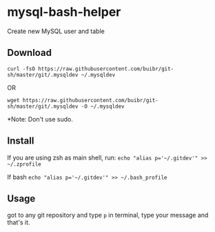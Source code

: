 # mysql-bash-helper

Create new MySQL user and table 

Download
---
```
curl -fsO https://raw.githubusercontent.com/buibr/git-sh/master/git/.mysqldev ~/.mysqldev
```
OR
```
wget https://raw.githubusercontent.com/buibr/git-sh/master/git/.mysqldev -O ~/.mysqldev
```
*Note: Don't use sudo.

Install
---

If you are using zsh as main shell, run:
``` echo "alias p='~/.gitdev'" >> ~/.zprofile ```

If bash
``` echo "alias p='~/.gitdev'" >> ~/.bash_profile ```

Usage
---

got to any git repository and type `p` in terminal, type your message and that's it.

